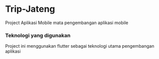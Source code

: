 # Trip-Jateng
Project Aplikasi Mobile mata pengembangan aplikasi mobile

### Teknologi yang digunakan
Project ini menggunakan flutter sebagai teknologi utama pengembangan aplikasi